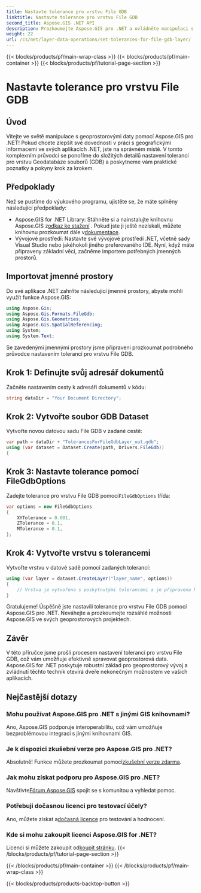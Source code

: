 ```yaml
---
title: Nastavte tolerance pro vrstvu File GDB
linktitle: Nastavte tolerance pro vrstvu File GDB
second_title: Aspose.GIS .NET API
description: Prozkoumejte Aspose.GIS pro .NET a ovládněte manipulaci s geoprostorovými daty. Nastavujte tolerance bez námahy pomocí krok za krokem. Vylepšete své aplikace .NET.
weight: 22
url: /cs/net/layer-data-operations/set-tolerances-for-file-gdb-layer/
---
```


{{< blocks/products/pf/main-wrap-class >}}
{{< blocks/products/pf/main-container >}}
{{< blocks/products/pf/tutorial-page-section >}}

# Nastavte tolerance pro vrstvu File GDB

## Úvod
Vítejte ve světě manipulace s geoprostorovými daty pomocí Aspose.GIS pro .NET! Pokud chcete zlepšit své dovednosti v práci s geografickými informacemi ve svých aplikacích .NET, jste na správném místě. V tomto komplexním průvodci se ponoříme do složitých detailů nastavení tolerancí pro vrstvu Geodatabáze souborů (GDB) a poskytneme vám praktické poznatky a pokyny krok za krokem.
## Předpoklady
Než se pustíme do výukového programu, ujistěte se, že máte splněny následující předpoklady:
-  Aspose.GIS for .NET Library: Stáhněte si a nainstalujte knihovnu Aspose.GIS z[odkaz ke stažení](https://releases.aspose.com/gis/net/) . Pokud jste ji ještě nezískali, můžete knihovnu prozkoumat dále v[dokumentace](https://reference.aspose.com/gis/net/).
- Vývojové prostředí: Nastavte své vývojové prostředí .NET, včetně sady Visual Studio nebo jakéhokoli jiného preferovaného IDE.
Nyní, když máte připraveny základní věci, začněme importem potřebných jmenných prostorů.
## Importovat jmenné prostory
Do své aplikace .NET zahrňte následující jmenné prostory, abyste mohli využít funkce Aspose.GIS:
```csharp
using Aspose.Gis;
using Aspose.Gis.Formats.FileGdb;
using Aspose.Gis.Geometries;
using Aspose.Gis.SpatialReferencing;
using System;
using System.Text;
```
Se zavedenými jmennými prostory jsme připraveni prozkoumat podrobného průvodce nastavením tolerancí pro vrstvu File GDB.
## Krok 1: Definujte svůj adresář dokumentů
Začněte nastavením cesty k adresáři dokumentů v kódu:
```csharp
string dataDir = "Your Document Directory";
```
## Krok 2: Vytvořte soubor GDB Dataset
Vytvořte novou datovou sadu File GDB v zadané cestě:
```csharp
var path = dataDir + "TolerancesForFileGdbLayer_out.gdb";
using (var dataset = Dataset.Create(path, Drivers.FileGdb))
{
```
## Krok 3: Nastavte tolerance pomocí FileGdbOptions
 Zadejte tolerance pro vrstvu File GDB pomocí`FileGdbOptions` třída:
```csharp
var options = new FileGdbOptions
{
    XYTolerance = 0.001,
    ZTolerance = 0.1,
    MTolerance = 0.1,
};
```
## Krok 4: Vytvořte vrstvu s tolerancemi
Vytvořte vrstvu v datové sadě pomocí zadaných tolerancí:
```csharp
using (var layer = dataset.CreateLayer("layer_name", options))
{
    // Vrstva je vytvořena s poskytnutými tolerancemi a je připravena k použití ve funkcích/nástrojích ArcGIS.
}
```
Gratulujeme! Úspěšně jste nastavili tolerance pro vrstvu File GDB pomocí Aspose.GIS pro .NET. Neváhejte a prozkoumejte rozsáhlé možnosti Aspose.GIS ve svých geoprostorových projektech.
## Závěr
V této příručce jsme prošli procesem nastavení tolerancí pro vrstvu File GDB, což vám umožňuje efektivně spravovat geoprostorová data. Aspose.GIS for .NET poskytuje robustní základ pro geoprostorový vývoj a zvládnutí těchto technik otevírá dveře nekonečným možnostem ve vašich aplikacích.
## Nejčastější dotazy
### Mohu používat Aspose.GIS pro .NET s jinými GIS knihovnami?
Ano, Aspose.GIS podporuje interoperabilitu, což vám umožňuje bezproblémovou integraci s jinými knihovnami GIS.
### Je k dispozici zkušební verze pro Aspose.GIS pro .NET?
 Absolutně! Funkce můžete prozkoumat pomocí[zkušební verze zdarma](https://releases.aspose.com/).
### Jak mohu získat podporu pro Aspose.GIS pro .NET?
 Navštivte[Fórum Aspose.GIS](https://forum.aspose.com/c/gis/33) spojit se s komunitou a vyhledat pomoc.
### Potřebuji dočasnou licenci pro testovací účely?
 Ano, můžete získat a[dočasná licence](https://purchase.aspose.com/temporary-license/) pro testování a hodnocení.
### Kde si mohu zakoupit licenci Aspose.GIS for .NET?
 Licenci si můžete zakoupit od[koupit stránku](https://purchase.aspose.com/buy).
{{< /blocks/products/pf/tutorial-page-section >}}

{{< /blocks/products/pf/main-container >}}
{{< /blocks/products/pf/main-wrap-class >}}

{{< blocks/products/products-backtop-button >}}
